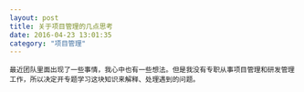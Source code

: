 ```yaml
---
layout: post
title: 关于项目管理的几点思考
date: 2016-04-23 13:01:35
category: "项目管理"
---
```



    最近团队里面出现了一些事情，我心中也有一些想法。但是我没有专职从事项目管理和研发管理工作，所以决定开专题学习这块知识来解释、处理遇到的问题。
